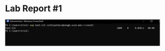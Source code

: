 Lab Report #1
===
![scp command ss](https://github.com/trinityxortiz/cse15l-lab-reports/blob/3ac6b25cf063981b83e60a1a2f4d0f7a82ff573e/Images/Screenshot%20(175).png)
